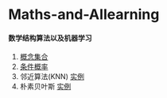 # Maths-and-AIlearning

#### 数学结构算法以及机器学习

1. [概念集合](https://github.com/YaliixxG/Maths/blob/master/concept.md)
2. [条件概率](https://github.com/YaliixxG/Maths-and-AIlearning/blob/master/Conditional-probability.md)
3. 邻近算法(KNN) [实例](https://github.com/YaliixxG/Maths-and-AIlearning/blob/master/KNN.py)
4. 朴素贝叶斯 [实例](https://github.com/YaliixxG/Maths-and-AIlearning/blob/master/bayes.py)
